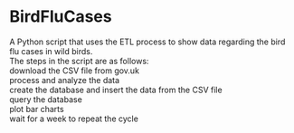 # BirdFluCases
A Python script that uses the ETL process to show data regarding the bird flu cases in wild birds.  
The steps in the script are as follows:   
download the CSV file from gov.uk  
process and analyze the data   
create the database and insert the data from the CSV file  
query the database  
plot bar charts    
wait for a week to repeat the cycle
